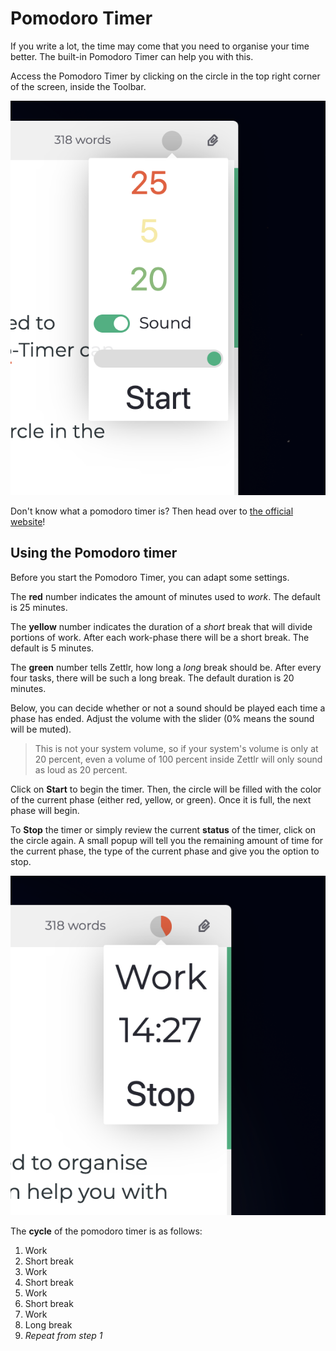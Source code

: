 # Pomodoro Timer

If you write a lot, the time may come that you need to organise your time better. The built-in Pomodoro Timer can help you with this.

Access the Pomodoro Timer by clicking on the circle in the top right corner of the screen, inside the Toolbar.

![Pomodoro Timer](../img/pomodoro_init.png)

Don't know what a pomodoro timer is? Then head over to [the official website](https://francescocirillo.com/pages/pomodoro-technique)!

## Using the Pomodoro timer

Before you start the Pomodoro Timer, you can adapt some settings.

The **red** number indicates the amount of minutes used to _work_. The default is 25 minutes.

The **yellow** number indicates the duration of a _short_ break that will divide portions of work. After each work-phase there will be a short break. The default is 5 minutes.

The **green** number tells Zettlr, how long a _long_ break should be. After every four tasks, there will be such a long break. The default duration is 20 minutes.

Below, you can decide whether or not a sound should be played each time a phase has ended. Adjust the volume with the slider (0% means the sound will be muted).

> This is not your system volume, so if your system's volume is only at 20 percent, even a volume of 100 percent inside Zettlr will only sound as loud as 20 percent.

Click on **Start** to begin the timer. Then, the circle will be filled with the color of the current phase (either red, yellow, or green). Once it is full, the next phase will begin.

To **Stop** the timer or simply review the current **status** of the timer, click on the circle again. A small popup will tell you the remaining amount of time for the current phase, the type of the current phase and give you the option to stop.

![Pomodoro Timer during Run](../img/pomodoro_run.png)

The **cycle** of the pomodoro timer is as follows:

1. Work
2. Short break
3. Work
4. Short break
5. Work
6. Short break
7. Work
8. Long break
9. _Repeat from step 1_

